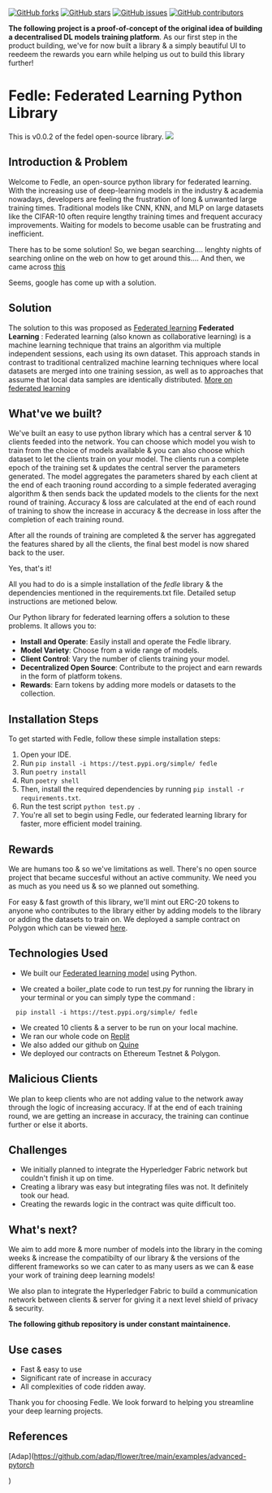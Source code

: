 [![GitHub forks](https://img.shields.io/github/forks/VasuK111/fedle.svg?style=social)](https://github.com/VasuK111/fedle/network)
[![GitHub stars](https://img.shields.io/github/stars/VasuK111/fedle.svg?style=social)](https://github.com/VasuK111/fedle/stargazers)
[![GitHub issues](https://img.shields.io/github/issues/VasuK111/fedle.svg)](https://github.com/VasuK111/fedle/issues)
[![GitHub contributors](https://img.shields.io/github/contributors/VasuK111/fedle.svg)](https://github.com/VasuK111/fedle/graphs/contributors)

**The following project is a proof-of-concept of the original idea of building a decentralised DL models training platform**. As our first step in the product building, we've for now built a library & a simply beautiful UI to reedeem the rewards you earn while helping us out to build this library further!

# Fedle: Federated Learning Python Library

This is v0.0.2 of the fedel open-source library.
![](https://github.com/VasuK111/fedle/blob/589f027f513a60a1ce7ec6feb1ff70b089804fd6/Group%201.png)

## Introduction & Problem
Welcome to Fedle, an open-source python library for federated learning. With the increasing use of deep-learning models in the industry & academia nowadays, developers are feeling the frustration of long & unwanted large training times. Traditional models like CNN, KNN, and MLP on large datasets like the CIFAR-10 often require lengthy training times and frequent accuracy improvements. Waiting for models to become usable can be frustrating and inefficient.

There has to be some solution!
So, we began searching.... lenghty nights of searching online on the web on how to get around this....
And then, we came across [this](https://blog.research.google/2017/04/federated-learning-collaborative.html)

Seems, google has come up with a solution.

## Solution

The solution to this was proposed as [Federated learning](https://federated.withgoogle.com/)
**Federated Learning** : Federated learning (also known as collaborative learning) is a machine learning technique that trains an algorithm via multiple independent sessions, each using its own dataset. This approach stands in contrast to traditional centralized machine learning techniques where local datasets are merged into one training session, as well as to approaches that assume that local data samples are identically distributed. 
[More on federated learning](https://en.wikipedia.org/wiki/Federated_learning)


## What've we built?
We've built an easy to use python library which has a central server & 10 clients feeded into the network. You can choose which model you wish to train from the choice of models available & you can also choose which dataset to let the clients train on your model.
The clients run a complete epoch of the training set & updates the central server the parameters generated. The model aggregates the parameters shared by each client at the end of each traoning round according to a simple federated averaging algorithm & then sends back the updated models to the clients for the next round of training. 
Accuracy & loss are calculated at the end of each round of training to show the increase in accuracy & the decrease in loss after the completion of each training round.

After all the rounds of training are completed & the server has aggregated the features shared by all the clients, the final best model is now shared back to the user.

Yes, that's it!

All you had to do is a simple installation of the *fedle* library & the dependencies mentioned in the requirements.txt file.
Detailed setup instructions are metioned below.


Our Python library for federated learning offers a solution to these problems. It allows you to:
- **Install and Operate**: Easily install and operate the Fedle library.
- **Model Variety**: Choose from a wide range of models.
- **Client Control**: Vary the number of clients training your model.
- **Decentralized Open Source**: Contribute to the project and earn rewards in the form of platform tokens.
- **Rewards**: Earn tokens by adding more models or datasets to the collection.

## Installation Steps
To get started with Fedle, follow these simple installation steps:

1. Open your IDE.
2. Run `pip install -i https://test.pypi.org/simple/ fedle`
3. Run `poetry install`
4. Run `poetry shell`
5. Then, install the required dependencies by running `pip install -r requirements.txt`.
6. Run the test script `python test.py `.
7. You're all set to begin using Fedle, our federated learning library for faster, more efficient model training.

## Rewards

We are humans too & so we've limitations as well. There's no open source project that became succesful without an active community. We need you as much as you need us & so we planned out something.

For easy & fast growth of this library, we'll mint out ERC-20 tokens to anyone who contributes to the library either by adding models to the library or adding the datasets to train on. We deployed a sample contract on Polygon which can be viewed <a href="https://mumbai.polygonscan.com/tx/0x734bdf013c8e23427ba14285efca1874c902ef512e9d718f1c76f7b4ef29dbf5">here</a>.


## Technologies Used

* We built our [Federated learning model](https://github.com/VasuK111/fedle/tree/main/fedle) using Python. 

* We created a boiler_plate code to run test.py for running the library in your terminal or you can simply type the command :
```
  pip install -i https://test.pypi.org/simple/ fedle
```
* We created 10 clients & a server to be run on your local machine.
* We ran our whole code on [Replit](https://replit.com/@mihir6453/fedle-1)
* We also added our github on [Quine](https://quine.sh/repo/VasuK111-fedle-711340879)
* We deployed our contracts on Ethereum Testnet & Polygon.

## Malicious Clients

We plan to keep clients who are not adding value to the network away through the logic of increasing accuracy. If at the end of each training round, we are getting an increase in accuracy, the training can continue further or else it aborts.

## Challenges
* We initially planned to integrate the Hyperledger Fabric network but couldn't finish it up on time.
* Creating a library was easy but integrating files was not. It definitely took our head.
* Creating the rewards logic in the contract was quite difficult too.

## What's next?

We aim to add more & more number of models into the library in the coming weeks & increase the compatibilty of our library & the versions of the different frameworks so we can cater to as many users as we can & ease your work of training deep learning models!

We also plan to integrate the Hyperledger Fabric to build a communication network between clients & server for giving it a next level shield of privacy & security.

**The following github repository is under constant maintainence.**

## Use cases
* Fast & easy to use
* Significant rate of increase in accuracy
* All complexities of code ridden away.

Thank you for choosing Fedle. We look forward to helping you streamline your deep learning projects.

## References
[Adap](https://github.com/adap/flower/tree/main/examples/advanced-pytorch

)
